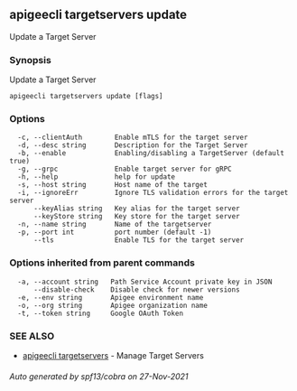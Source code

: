 ## apigeecli targetservers update

Update a Target Server

### Synopsis

Update a Target Server

```
apigeecli targetservers update [flags]
```

### Options

```
  -c, --clientAuth        Enable mTLS for the target server
  -d, --desc string       Description for the Target Server
  -b, --enable            Enabling/disabling a TargetServer (default true)
  -g, --grpc              Enable target server for gRPC
  -h, --help              help for update
  -s, --host string       Host name of the target
  -i, --ignoreErr         Ignore TLS validation errors for the target server
      --keyAlias string   Key alias for the target server
      --keyStore string   Key store for the target server
  -n, --name string       Name of the targetserver
  -p, --port int          port number (default -1)
      --tls               Enable TLS for the target server
```

### Options inherited from parent commands

```
  -a, --account string   Path Service Account private key in JSON
      --disable-check    Disable check for newer versions
  -e, --env string       Apigee environment name
  -o, --org string       Apigee organization name
  -t, --token string     Google OAuth Token
```

### SEE ALSO

* [apigeecli targetservers](apigeecli_targetservers.md)	 - Manage Target Servers

###### Auto generated by spf13/cobra on 27-Nov-2021

